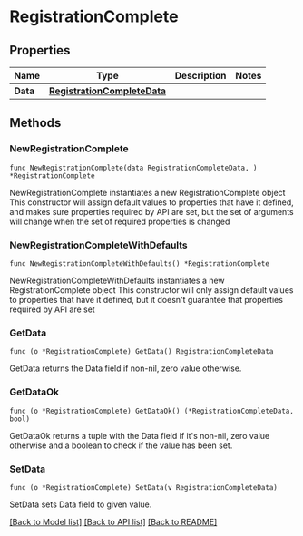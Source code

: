 # RegistrationComplete

## Properties

Name | Type | Description | Notes
------------ | ------------- | ------------- | -------------
**Data** | [**RegistrationCompleteData**](RegistrationCompleteData.md) |  | 

## Methods

### NewRegistrationComplete

`func NewRegistrationComplete(data RegistrationCompleteData, ) *RegistrationComplete`

NewRegistrationComplete instantiates a new RegistrationComplete object
This constructor will assign default values to properties that have it defined,
and makes sure properties required by API are set, but the set of arguments
will change when the set of required properties is changed

### NewRegistrationCompleteWithDefaults

`func NewRegistrationCompleteWithDefaults() *RegistrationComplete`

NewRegistrationCompleteWithDefaults instantiates a new RegistrationComplete object
This constructor will only assign default values to properties that have it defined,
but it doesn't guarantee that properties required by API are set

### GetData

`func (o *RegistrationComplete) GetData() RegistrationCompleteData`

GetData returns the Data field if non-nil, zero value otherwise.

### GetDataOk

`func (o *RegistrationComplete) GetDataOk() (*RegistrationCompleteData, bool)`

GetDataOk returns a tuple with the Data field if it's non-nil, zero value otherwise
and a boolean to check if the value has been set.

### SetData

`func (o *RegistrationComplete) SetData(v RegistrationCompleteData)`

SetData sets Data field to given value.



[[Back to Model list]](../README.md#documentation-for-models) [[Back to API list]](../README.md#documentation-for-api-endpoints) [[Back to README]](../README.md)


